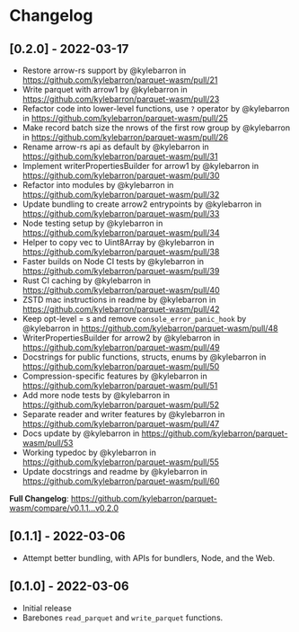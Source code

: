 # Changelog

## [0.2.0] - 2022-03-17

* Restore arrow-rs support by @kylebarron in https://github.com/kylebarron/parquet-wasm/pull/21
* Write parquet with arrow1 by @kylebarron in https://github.com/kylebarron/parquet-wasm/pull/23
* Refactor code into lower-level functions, use `?` operator by @kylebarron in https://github.com/kylebarron/parquet-wasm/pull/25
* Make record batch size the nrows of the first row group by @kylebarron in https://github.com/kylebarron/parquet-wasm/pull/26
* Rename arrow-rs api as default by @kylebarron in https://github.com/kylebarron/parquet-wasm/pull/31
* Implement writerPropertiesBuilder for arrow1 by @kylebarron in https://github.com/kylebarron/parquet-wasm/pull/30
* Refactor into modules by @kylebarron in https://github.com/kylebarron/parquet-wasm/pull/32
* Update bundling to create arrow2 entrypoints by @kylebarron in https://github.com/kylebarron/parquet-wasm/pull/33
* Node testing setup by @kylebarron in https://github.com/kylebarron/parquet-wasm/pull/34
* Helper to copy vec<u8> to Uint8Array by @kylebarron in https://github.com/kylebarron/parquet-wasm/pull/38
* Faster builds on Node CI tests by @kylebarron in https://github.com/kylebarron/parquet-wasm/pull/39
* Rust CI caching by @kylebarron in https://github.com/kylebarron/parquet-wasm/pull/40
* ZSTD mac instructions in readme by @kylebarron in https://github.com/kylebarron/parquet-wasm/pull/42
* Keep opt-level = s and remove `console_error_panic_hook` by @kylebarron in https://github.com/kylebarron/parquet-wasm/pull/48
* WriterPropertiesBuilder for arrow2 by @kylebarron in https://github.com/kylebarron/parquet-wasm/pull/49
* Docstrings for public functions, structs, enums by @kylebarron in https://github.com/kylebarron/parquet-wasm/pull/50
* Compression-specific features by @kylebarron in https://github.com/kylebarron/parquet-wasm/pull/51
* Add more node tests by @kylebarron in https://github.com/kylebarron/parquet-wasm/pull/52
* Separate reader and writer features by @kylebarron in https://github.com/kylebarron/parquet-wasm/pull/47
* Docs update by @kylebarron in https://github.com/kylebarron/parquet-wasm/pull/53
* Working typedoc by @kylebarron in https://github.com/kylebarron/parquet-wasm/pull/55
* Update docstrings and readme by @kylebarron in https://github.com/kylebarron/parquet-wasm/pull/60

**Full Changelog**: https://github.com/kylebarron/parquet-wasm/compare/v0.1.1...v0.2.0

## [0.1.1] - 2022-03-06

- Attempt better bundling, with APIs for bundlers, Node, and the Web.

## [0.1.0] - 2022-03-06

- Initial release
- Barebones `read_parquet` and `write_parquet` functions.
